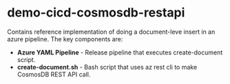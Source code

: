 # demo-cicd-cosmosdb-restapi

Contains reference implementation of doing a document-leve insert in an azure pipeline. The key components are:

- **Azure YAML Pipeline** - Release pipeline that executes create-document script.
- **create-document.sh** - Bash script that uses az rest cli to make CosmosDB REST API call.
 
